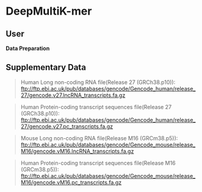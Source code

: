 # DeepMultiK-mer

## User
**Data Preparation**


## Supplementary Data
>Human Long non-coding RNA file(Release 27 (GRCh38.p10)): ftp://ftp.ebi.ac.uk/pub/databases/gencode/Gencode_human/release_27/gencode.v27.lncRNA_transcripts.fa.gz

>Human Protein-coding transcript sequences file(Release 27 (GRCh38.p10)): ftp://ftp.ebi.ac.uk/pub/databases/gencode/Gencode_human/release_27/gencode.v27.pc_transcripts.fa.gz

>Mouse Long non-coding RNA file(Release M16 (GRCm38.p5)): ftp://ftp.ebi.ac.uk/pub/databases/gencode/Gencode_mouse/release_M16/gencode.vM16.lncRNA_transcripts.fa.gz

>Human Protein-coding transcript sequences file(Release M16 (GRCm38.p5)): ftp://ftp.ebi.ac.uk/pub/databases/gencode/Gencode_mouse/release_M16/gencode.vM16.pc_transcripts.fa.gz

